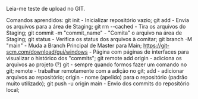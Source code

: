 Leia-me teste de upload no GIT.

Comandos aprendidos:
git init - Inicializar repositório vazio;
git add -  Envia os arquivos para a área de Staging;
git rm --cached <file> -  Tira os arquivos do Staging;
git commit -m "commit_name" -  "Comita" o arquivo na área de Staging;
git status - Verifica os status dos arquivos à comitar;
git branch -M "main" - Muda a Branch Principal de Master para Main;
https://git-scm.com/download/gui/windows - Página com páginas de interfaces para visualizar o histórico dos "commits";
git remote add origin <link> - adiciona os arquivos ao projeto (?)
    git - sempre quando formos fazer um comando no git;
    remote -  trabalhar remotamente com a adição no git;
    add - adicionar arquivos ao repositório;
    origin -  nome (apelido) para o repositório (padrão muito utilizado);
git push -u origin main - Envio dos commits do repositório local;